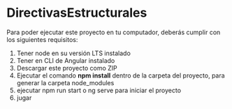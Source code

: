 # DirectivasEstructurales
Para poder ejecutar este proyecto en tu computador, deberás cumplir con los siguientes requisitos:

1. Tener node en su versión LTS instalado
2. Tener en CLI de Angular instalado
3. Descargar este proyecto como ZIP
4. Ejecutar el comando **npm install** dentro de la carpeta del proyecto, para generar la carpeta node_modules
5. ejecutar npm run start o ng serve para iniciar el proyecto
6. jugar
